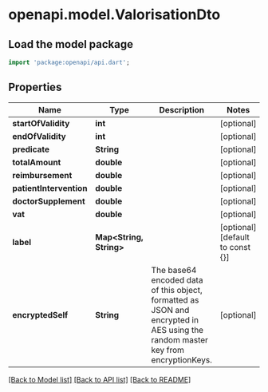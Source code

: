 # openapi.model.ValorisationDto

## Load the model package
```dart
import 'package:openapi/api.dart';
```

## Properties
Name | Type | Description | Notes
------------ | ------------- | ------------- | -------------
**startOfValidity** | **int** |  | [optional] 
**endOfValidity** | **int** |  | [optional] 
**predicate** | **String** |  | [optional] 
**totalAmount** | **double** |  | [optional] 
**reimbursement** | **double** |  | [optional] 
**patientIntervention** | **double** |  | [optional] 
**doctorSupplement** | **double** |  | [optional] 
**vat** | **double** |  | [optional] 
**label** | **Map<String, String>** |  | [optional] [default to const {}]
**encryptedSelf** | **String** | The base64 encoded data of this object, formatted as JSON and encrypted in AES using the random master key from encryptionKeys. | [optional] 

[[Back to Model list]](../README.md#documentation-for-models) [[Back to API list]](../README.md#documentation-for-api-endpoints) [[Back to README]](../README.md)


